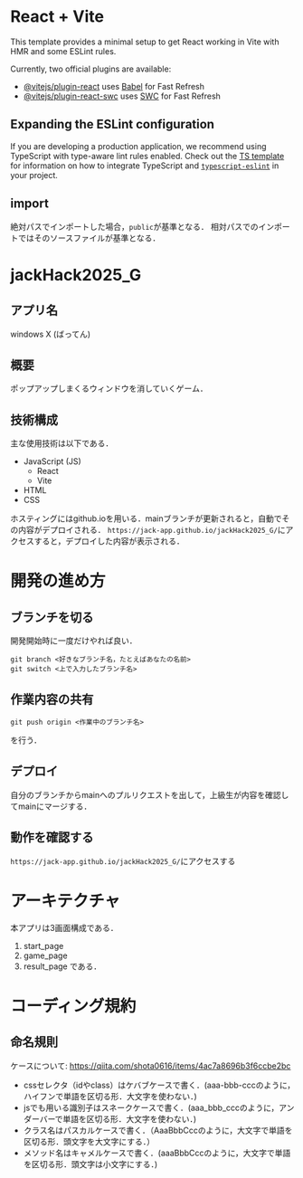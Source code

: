 # React + Vite

This template provides a minimal setup to get React working in Vite with HMR and some ESLint rules.

Currently, two official plugins are available:

- [@vitejs/plugin-react](https://github.com/vitejs/vite-plugin-react/blob/main/packages/plugin-react) uses [Babel](https://babeljs.io/) for Fast Refresh
- [@vitejs/plugin-react-swc](https://github.com/vitejs/vite-plugin-react/blob/main/packages/plugin-react-swc) uses [SWC](https://swc.rs/) for Fast Refresh

## Expanding the ESLint configuration

If you are developing a production application, we recommend using TypeScript with type-aware lint rules enabled. Check out the [TS template](https://github.com/vitejs/vite/tree/main/packages/create-vite/template-react-ts) for information on how to integrate TypeScript and [`typescript-eslint`](https://typescript-eslint.io) in your project.

## import

絶対パスでインポートした場合，`public`が基準となる．
相対パスでのインポートではそのソースファイルが基準となる．

# jackHack2025_G

## アプリ名
windows X (ばってん)

## 概要
ポップアップしまくるウィンドウを消していくゲーム．

## 技術構成

主な使用技術は以下である．
- JavaScript (JS)
    - React
    - Vite
- HTML
- CSS

ホスティングにはgithub.ioを用いる．mainブランチが更新されると，自動でその内容がデプロイされる．
`https://jack-app.github.io/jackHack2025_G/`にアクセスすると，デプロイした内容が表示される．

# 開発の進め方

## ブランチを切る

開発開始時に一度だけやれば良い．
```
git branch <好きなブランチ名，たとえばあなたの名前>
git switch <上で入力したブランチ名>
```

## 作業内容の共有

```
git push origin <作業中のブランチ名>
```
を行う．

## デプロイ

自分のブランチからmainへのプルリクエストを出して，上級生が内容を確認してmainにマージする．

## 動作を確認する

`https://jack-app.github.io/jackHack2025_G/`にアクセスする

# アーキテクチャ

本アプリは3画面構成である．
1. start_page
2. game_page
3. result_page
である．

# コーディング規約

## 命名規則

ケースについて: https://qiita.com/shota0616/items/4ac7a8696b3f6ccbe2bc

- cssセレクタ（idやclass）はケバブケースで書く．(aaa-bbb-cccのように，ハイフンで単語を区切る形．大文字を使わない．)
- jsでも用いる識別子はスネークケースで書く．(aaa_bbb_cccのように，アンダーバーで単語を区切る形．大文字を使わない．)
- クラス名はパスカルケースで書く．（AaaBbbCccのように，大文字で単語を区切る形．頭文字を大文字にする．）
- メソッド名はキャメルケースで書く．(aaaBbbCccのように，大文字で単語を区切る形．頭文字は小文字にする．)
